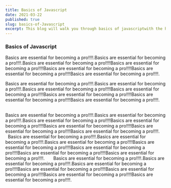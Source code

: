 ```yaml
---
title: Basics of Javascript
date: 2021-03-22
published: true
slug: basics-of-Javascript
excerpt: This blog will walk you through basics of javascriptwith the help of examples. So after reading this blog you will feel confident.
---
```


### Basics of Javascript

Basics are essential for becoming a pro!!!!.Basics are essential for becoming a pro!!!!.Basics are essential for becoming a pro!!!!Basics are essential for becoming a pro!!!!Basics are essential for becoming a pro!!!!Basics are essential for becoming a pro!!!!Basics are essential for becoming a pro!!!!.

Basics are essential for becoming a pro!!!!.Basics are essential for becoming a pro!!!!.Basics are essential for becoming a pro!!!!Basics are essential for becoming a pro!!!!Basics are essential for becoming a pro!!!!Basics are essential for becoming a pro!!!!Basics are essential for becoming a pro!!!!.
&nbsp;
&nbsp;
&nbsp;

Basics are essential for becoming a pro!!!!.Basics are essential for becoming a pro!!!!.Basics are essential for becoming a pro!!!!Basics are essential for becoming a pro!!!!Basics are essential for becoming a pro!!!!Basics are essential for becoming a pro!!!!Basics are essential for becoming a pro!!!!.
&nbsp;
&nbsp;
&nbsp;
Basics are essential for becoming a pro!!!!.Basics are essential for becoming a pro!!!!.Basics are essential for becoming a pro!!!!Basics are essential for becoming a pro!!!!Basics are essential for becoming a pro!!!!Basics are essential for becoming a pro!!!!Basics are essential for becoming a pro!!!!.
&nbsp;
&nbsp;
&nbsp;
Basics are essential for becoming a pro!!!!.Basics are essential for becoming a pro!!!!.Basics are essential for becoming a pro!!!!Basics are essential for becoming a pro!!!!Basics are essential for becoming a pro!!!!Basics are essential for becoming a pro!!!!Basics are essential for becoming a pro!!!!.
